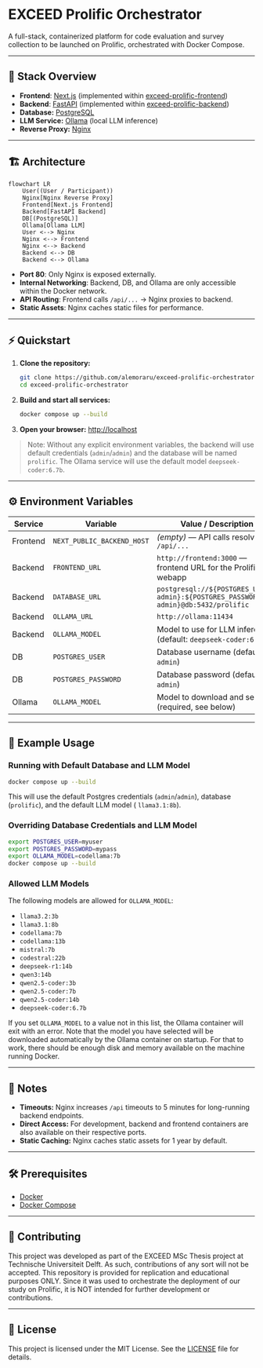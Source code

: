 # EXCEED Prolific Orchestrator

A full-stack, containerized platform for code evaluation and survey collection to be launched on Prolific, orchestrated
with Docker Compose.

---

## 🧩 Stack Overview

- **Frontend**: [Next.js](https://nextjs.org/) (implemented within
  [exceed-prolific-frontend](https://github.com/alemoraru/exceed-prolific-frontend))
- **Backend**: [FastAPI](https://fastapi.tiangolo.com/) (implemented
  within [exceed-prolific-backend](https://github.com/alemoraru/exceed-prolific-backend))
- **Database:** [PostgreSQL](https://www.postgresql.org/)
- **LLM Service:** [Ollama](https://ollama.com/) (local LLM inference)
- **Reverse Proxy:** [Nginx](https://nginx.org/)

---

## 🏗️ Architecture

```mermaid
flowchart LR
    User((User / Participant))
    Nginx[Nginx Reverse Proxy]
    Frontend[Next.js Frontend]
    Backend[FastAPI Backend]
    DB[(PostgreSQL)]
    Ollama[Ollama LLM]
    User <--> Nginx
    Nginx <--> Frontend
    Nginx <--> Backend
    Backend <--> DB
    Backend <--> Ollama
```

- **Port 80**: Only Nginx is exposed externally.
- **Internal Networking**: Backend, DB, and Ollama are only accessible within the Docker network.
- **API Routing**: Frontend calls `/api/...` -> Nginx proxies to backend.
- **Static Assets**: Nginx caches static files for performance.

---

## ⚡ Quickstart

1. **Clone the repository:**
   ```sh
   git clone https://github.com/alemoraru/exceed-prolific-orchestrator.git
   cd exceed-prolific-orchestrator
   ```
2. **Build and start all services:**
   ```sh
   docker compose up --build
   ```
3. **Open your browser:**
   [http://localhost](http://localhost)

> Note: Without any explicit environment variables, the backend will use default credentials (`admin`/`admin`)
> and the database will be named `prolific`. The Ollama service will use the default model `deepseek-coder:6.7b`.

---

## ⚙️ Environment Variables

| Service  | Variable                   | Value / Description                                                                 |
|----------|----------------------------|-------------------------------------------------------------------------------------|
| Frontend | `NEXT_PUBLIC_BACKEND_HOST` | *(empty)* — API calls resolve to `/api/...`                                         |
| Backend  | `FRONTEND_URL`             | `http://frontend:3000` — frontend URL for the Prolific webapp                       |
| Backend  | `DATABASE_URL`             | `postgresql://${POSTGRES_USER:-admin}:${POSTGRES_PASSWORD:-admin}@db:5432/prolific` |
| Backend  | `OLLAMA_URL`               | `http://ollama:11434`                                                               |
| Backend  | `OLLAMA_MODEL`             | Model to use for LLM inference (default: `deepseek-coder:6.7b`)                     |
| DB       | `POSTGRES_USER`            | Database username (default: `admin`)                                                |
| DB       | `POSTGRES_PASSWORD`        | Database password (default: `admin`)                                                |
| Ollama   | `OLLAMA_MODEL`             | Model to download and serve (required, see below)                                   |

---

## 🧪 Example Usage

### Running with Default Database and LLM Model

```sh
docker compose up --build
```

This will use the default Postgres credentials (`admin`/`admin`), database (`prolific`), and the default LLM model (
`llama3.1:8b`).

### Overriding Database Credentials and LLM Model

```sh
export POSTGRES_USER=myuser 
export POSTGRES_PASSWORD=mypass
export OLLAMA_MODEL=codellama:7b
docker compose up --build
```

### Allowed LLM Models

The following models are allowed for `OLLAMA_MODEL`:

- `llama3.2:3b`
- `llama3.1:8b`
- `codellama:7b`
- `codellama:13b`
- `mistral:7b`
- `codestral:22b`
- `deepseek-r1:14b`
- `qwen3:14b`
- `qwen2.5-coder:3b`
- `qwen2.5-coder:7b`
- `qwen2.5-coder:14b`
- `deepseek-coder:6.7b`

If you set `OLLAMA_MODEL` to a value not in this list, the Ollama container will exit with an error.
Note that the model you have selected will be downloaded automatically by the Ollama container on startup.
For that to work, there should be enough disk and memory available on the machine running Docker.

---

## 📝 Notes

- **Timeouts:** Nginx increases `/api` timeouts to 5 minutes for long-running backend endpoints.
- **Direct Access:** For development, backend and frontend containers are also available on their respective ports.
- **Static Caching:** Nginx caches static assets for 1 year by default.

---

## 🛠️ Prerequisites

- [Docker](https://www.docker.com/)
- [Docker Compose](https://docs.docker.com/compose/)

---

## 🤝 Contributing

This project was developed as part of the EXCEED MSc Thesis project at Technische Universiteit Delft. As such,
contributions of any sort will not be accepted. This repository is provided for replication and educational purposes
ONLY. Since it was used to orchestrate the deployment of our study on Prolific, it is NOT intended for further
development or contributions.

---

## 📄 License

This project is licensed under the MIT License. See the [LICENSE](LICENSE) file for details.

